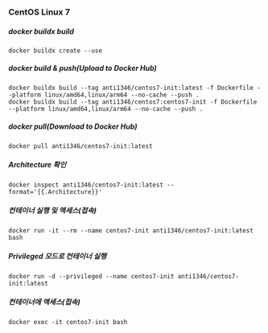 ### CentOS Linux 7

##### docker buildx build
```
docker buildx create --use
```
##### docker build & push(Upload to Docker Hub)
```
docker buildx build --tag anti1346/centos7-init:latest -f Dockerfile --platform linux/amd64,linux/arm64 --no-cache --push .
docker buildx build --tag anti1346/centos7:centos7-init -f Dockerfile --platform linux/amd64,linux/arm64 --no-cache --push .
```
##### docker pull(Download to Docker Hub)
```
docker pull anti1346/centos7-init:latest
```
##### Architecture 확인
```
docker inspect anti1346/centos7-init:latest --format='{{.Architecture}}'
```

##### 컨테이너 실행 및 액세스(접속)
```
docker run -it --rm --name centos7-init anti1346/centos7-init:latest bash
```

##### Privileged 모드로 컨테이너 실행
```
docker run -d --privileged --name centos7-init anti1346/centos7-init:latest
```
##### 컨테이너에 액세스(접속)
```
docker exec -it centos7-init bash
```
